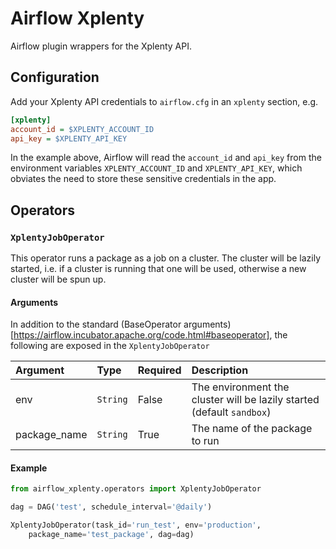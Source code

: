 # Airflow Xplenty

Airflow plugin wrappers for the Xplenty API.

## Configuration

Add your Xplenty API credentials to `airflow.cfg` in an `xplenty` section, e.g.

```ini
[xplenty]
account_id = $XPLENTY_ACCOUNT_ID
api_key = $XPLENTY_API_KEY
```

In the example above, Airflow will read the `account_id` and `api_key` from the
environment variables `XPLENTY_ACCOUNT_ID` and `XPLENTY_API_KEY`, which
obviates the need to store these sensitive credentials in the app.

## Operators

### `XplentyJobOperator`

This operator runs a package as a job on a cluster. The cluster will be lazily
started, i.e. if a cluster is running that one will be used, otherwise a new
cluster will be spun up.

#### Arguments

In addition to the standard (BaseOperator arguments)[https://airflow.incubator.apache.org/code.html#baseoperator], the following are exposed in the `XplentyJobOperator`

|   Argument   |   Type   | Required | Description |
|:------------ |:-------- |:-------- |:----------- |
| env          | `String` | False    | The environment the cluster will be lazily started (default `sandbox`) |
| package_name | `String` | True     | The name of the package to run |

#### Example

```python
from airflow_xplenty.operators import XplentyJobOperator

dag = DAG('test', schedule_interval='@daily')

XplentyJobOperator(task_id='run_test', env='production',
    package_name='test_package', dag=dag)
```
